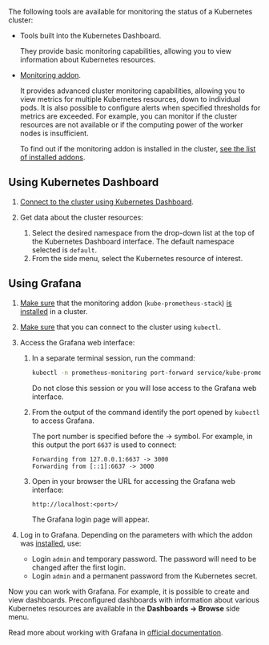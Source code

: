 The following tools are available for monitoring the status of a Kubernetes cluster:

- Tools built into the Kubernetes Dashboard.

  They provide basic monitoring capabilities, allowing you to view information about Kubernetes resources.

- [Monitoring addon](../concepts/addons-and-settings/addons#kube_prometheus_stack_9be80ec2).

  It provides advanced cluster monitoring capabilities, allowing you to view metrics for multiple Kubernetes resources, down to individual pods.
  It is also possible to configure alerts when specified thresholds for metrics are exceeded. For example, you can monitor if the cluster resources are not available or if the computing power of the worker nodes is insufficient.

  To find out if the monitoring addon is installed in the cluster, [see the list of installed addons](../service-management/addons/manage-addons#viewing_addons).

## Using Kubernetes Dashboard

1. [Connect to the cluster using Kubernetes Dashboard](../connect/k8s-dashboard).
1. Get data about the cluster resources:

   1. Select the desired namespace from the drop-down list at the top of the Kubernetes Dashboard interface. The default namespace selected is `default`.
   1. From the side menu, select the Kubernetes resource of interest.

## Using Grafana

1. [Make sure](../service-management/addons/manage-addons#viewing_addons) that the monitoring addon (`kube-prometheus-stack`) [is installed](../service-management/addons/advanced-installation/install-advanced-monitoring/) in a cluster.
1. [Make sure](../connect/kubectl#checking_the_connection_to_the_cluster) that you can connect to the cluster using `kubectl`.

1. Access the Grafana web interface:

   1. In a separate terminal session, run the command:

      ```bash
      kubectl -n prometheus-monitoring port-forward service/kube-prometheus-stack-grafana 8001:80
      ```

      <warn>

      Do not close this session or you will lose access to the Grafana web interface.

      </warn>

   1. From the output of the command identify the port opened by `kubectl` to access Grafana.

      The port number is specified before the → symbol. For example, in this output the port `6637` is used to connect:

      ```text
      Forwarding from 127.0.0.1:6637 -> 3000
      Forwarding from [::1]:6637 -> 3000
      ```

   1. Open in your browser the URL for accessing the Grafana web interface:

      ```http
      http://localhost:<port>/
      ```

      The Grafana login page will appear.

1. Log in to Grafana. Depending on the parameters with which the addon was [installed](../service-management/addons/advanced-installation/install-advanced-monitoring/), use:

   - Login `admin` and temporary password. The password will need to be changed after the first login.
   - Login `admin` and a permanent password from the Kubernetes secret.

Now you can work with Grafana. For example, it is possible to create and view dashboards. Preconfigured dashboards with information about various Kubernetes resources are available in the **Dashboards → Browse** side menu.

Read more about working with Grafana in [official documentation](https://grafana.com/docs/grafana/latest/).
